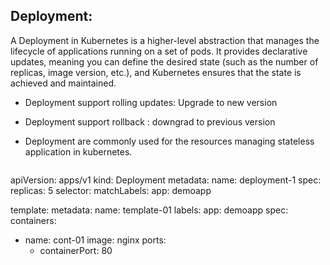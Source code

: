 ## Deployment:
A Deployment in Kubernetes is a higher-level abstraction that manages the lifecycle of applications running on a set of pods. 
It provides declarative updates, meaning you can define the desired state (such as the number of replicas, image version, etc.), 
and Kubernetes ensures that the state is achieved and maintained.

- Deployment support rolling updates: Upgrade to new version
- Deployment support rollback : downgrad to previous version
- Deployment are commonly used for the resources managing stateless application in kubernetes.


  ````
apiVersion: apps/v1
kind: Deployment
metadata:
 name: deployment-1
spec:
 replicas: 5
 selector:
  matchLabels:
   app: demoapp

 template:
  metadata:
   name: template-01
   labels:
    app: demoapp
  spec:
   containers:
   - name: cont-01
     image: nginx
     ports:
     - containerPort: 80
````
